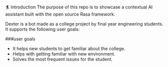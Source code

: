 🏄 Introduction
The purpose of this repo is to showcase a contextual AI assistant built with the open source Rasa framework.

Dexter is a bot made as a college project by final year engineering students. It supports the following user goals:

###user goals
- It helps new students to get familiar about the college.
- Helps with getting familiar with new environment.
- Solves the most frequent issues for the student.


